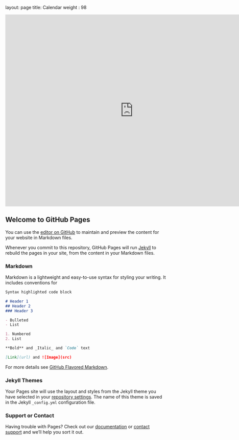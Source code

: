 layout: page
title: Calendar
weight : 98

<iframe src="https://calendar.google.com/calendar/embed?height=600&amp;wkst=1&amp;bgcolor=%23FFFFFF&amp;src=3sfdtjj3imo0sd4j5bsfffd4o4%40group.calendar.google.com&amp;color=%23865A5A&amp;ctz=America%2FLos_Angeles" style="border-width:0" width="800" height="600" frameborder="0" scrolling="no"></iframe>


## Welcome to GitHub Pages

You can use the [editor on GitHub](https://github.com/1010Robotics/Events-Calendar/edit/master/README.md) to maintain and preview the content for your website in Markdown files.

Whenever you commit to this repository, GitHub Pages will run [Jekyll](https://jekyllrb.com/) to rebuild the pages in your site, from the content in your Markdown files.

### Markdown

Markdown is a lightweight and easy-to-use syntax for styling your writing. It includes conventions for

```markdown
Syntax highlighted code block

# Header 1
## Header 2
### Header 3

- Bulleted
- List

1. Numbered
2. List

**Bold** and _Italic_ and `Code` text

[Link](url) and ![Image](src)
```

For more details see [GitHub Flavored Markdown](https://guides.github.com/features/mastering-markdown/).

### Jekyll Themes

Your Pages site will use the layout and styles from the Jekyll theme you have selected in your [repository settings](https://github.com/1010Robotics/Events-Calendar/settings). The name of this theme is saved in the Jekyll `_config.yml` configuration file.

### Support or Contact

Having trouble with Pages? Check out our [documentation](https://help.github.com/categories/github-pages-basics/) or [contact support](https://github.com/contact) and we’ll help you sort it out.
